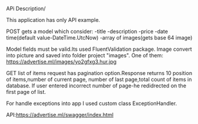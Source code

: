 APi Description/

This application has only API example.

POST gets a model which consider:
-title
-description
-price
-date time(default value-DateTime.UtcNow)
-array of images(gets base 64 image)

Model fields must be valid.Its used FluentValidation package.
Image convert into picture and saved into folder project "images".
One of them:
https://advertise.ml/images/yo2gfxg3.hur.jpg

GET list of items request has pagination option.Response returns 10 position of items,number of current page,
number of last page,total count of items in database.
If user entered incorrect number of page-he redidrected on the first page of list.

For handle exceptions into app I used custom class ExceptionHandler.

API:https://advertise.ml/swagger/index.html
